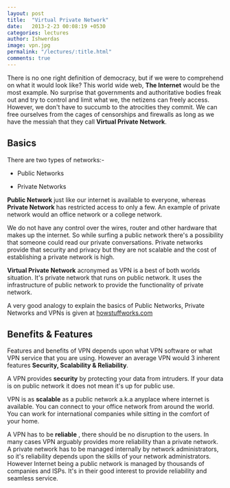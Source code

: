 ```yaml
---
layout: post
title:  "Virtual Private Network"
date:   2013-2-23 00:08:19 +0530
categories: lectures
author: Ishwerdas
image: vpn.jpg
permalink: "/lectures/:title.html"
comments: true
---
```


There is no one right definition of democracy, but if we were to comprehend on what it would look like? This world wide web, **The Internet** would be the most example. No surprise that governments and authoritative bodies freak out and try to control and limit what we, the netizens can freely access. However, we don't have to succumb to the atrocities they commit. We can free ourselves from the cages of censorships and firewalls as long as we have the messiah that they call **Virtual Private Network**.

## Basics

There are two types of networks:-

- Public Networks

- Private Networks

**Public Network** just like our internet is available to everyone, whereas **Private Network** has restricted access to only a few. An example of private network would an office network or a college network.

We do not have any control over the wires, router and other hardware that makes up the internet. So while surfing a public network there's a possibility that someone could read our private conversations. Private networks provide that security and privacy but they are not scalable and the cost of establishing a private network is high.

**Virtual Private Network** acronymed as VPN is a best of both worlds situation. It's private network that runs on public network. It uses the infrastructure of public network to provide the functionality of private network. 

A very good analogy to explain the basics of Public Networks, Private Networks and VPNs is given at [howstuffworks.com](http://computer.howstuffworks.com/vpn1.htm)

## Benefits & Features
Features and benefits of VPN depends upon what VPN software or what VPN service that you are using. However an average VPN would 3 inherent features **Security, Scalability & Reliability**. 

A VPN provides **security** by protecting your data from intruders. If your data is on public network it does not mean it's up for public use. 

VPN is as **scalable** as a public network a.k.a anyplace where internet is available. You can connect to your office network from around the world. You can work for international companies while sitting in the comfort of your home.

A VPN has to be **reliable** , there should be no disruption to the users. In many cases VPN arguably provides more reliability than a private network. A private network has to be managed internally by network administrators, so it's reliability depends upon the skills of your network administrators. However Internet being a public network is managed by thousands of companies and ISPs. It's in their good interest to provide reliability and seamless service. 

